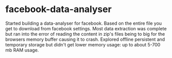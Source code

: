 facebook-data-analyser
======================

Started building a data-analyser for facebook. Based on the entire file you get to download from facebook settings. Most data extraction was complete but ran into the error of reading the content in zip's files being to big for the browsers memory buffer causing it to crash. Explored offline persistent and temporary storage but didn't get lower memory usage: up to about 5-700 mb RAM usage.
